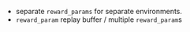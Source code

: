 * separate `reward_params` for separate environments.
* `reward_param` replay buffer / multiple `reward_param`s
